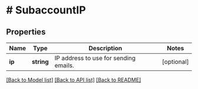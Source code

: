 # # SubaccountIP

## Properties

Name | Type | Description | Notes
------------ | ------------- | ------------- | -------------
**ip** | **string** | IP address to use for sending emails. | [optional]

[[Back to Model list]](../../README.md#models) [[Back to API list]](../../README.md#endpoints) [[Back to README]](../../README.md)
